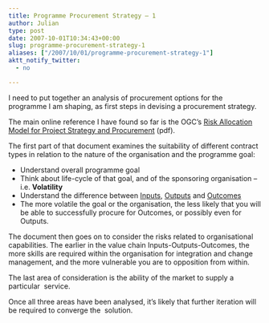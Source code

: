 ```yaml
---
title: Programme Procurement Strategy – 1
author: Julian
type: post
date: 2007-10-01T10:34:43+00:00
slug: programme-procurement-strategy-1 
aliases: ["/2007/10/01/programme-procurement-strategy-1"]
aktt_notify_twitter:
  - no

---
```

I need to put together an analysis of procurement options for the programme I am shaping, as first steps in devising a procurement strategy.

The main online reference I have found so far is the OGC&#8217;s [Risk Allocation Model for Project Strategy and Procurement][1] (pdf).

The first part of that document examines the suitability of different contract types in relation to the nature of the organisation and the programme goal:

  * Understand overall programme goal
  * Think about life-cycle of that goal, and of the sponsoring organisation – i.e. **Volatility**
  * Understand the difference between [Inputs][2], [Outputs][3] and [Outcomes][4]
  * The more volatile the goal or the organisation, the less likely that you will be able to successfully procure for Outcomes, or possibly even for Outputs.

The document then goes on to consider the risks related to organisational capabilities. The earlier in the value chain Inputs-Outputs-Outcomes, the more skills are required within the organisation for integration and change management, and the more vulnerable you are to opposition from within.

The last area of consideration is the ability of the market to supply a particular  service.

Once all three areas have been analysed, it&#8217;s likely that further iteration will be required to converge the  solution.

 [1]: https://www.ogc.gov.uk/documents/RiskAllocationModel.pdf
 [2]: https://synesthesia.co.uk/msp/wiki/Input
 [3]: https://synesthesia.co.uk/msp/wiki/Output
 [4]: https://synesthesia.co.uk/msp/wiki/Outcome